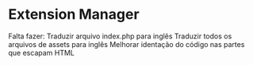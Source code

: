 # Extension Manager

Falta fazer:
Traduzir arquivo index.php para inglês
Traduzir todos os arquivos de assets para inglês
Melhorar identação do código nas partes que escapam HTML
